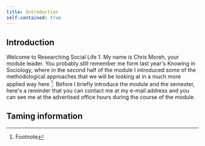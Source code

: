 ```yaml
---
title: Introduction
self-contained: true
---
```


## Introduction

Welcome to Researching Social Life 1. My name is Chris Moreh, your module leader.
You probably still remember me form last year's Knowing in Sociology, where in the second half of the module I introduced some of the methodological approaches that we will be looking at in a much more applied way here [^2].
Before I briefly introduce the module and the semester, here's a reminder that you can contact me at my e-mail address and you can see me at the advertised office hours during the course of the module.


## Taming information








[^2]: Footnote